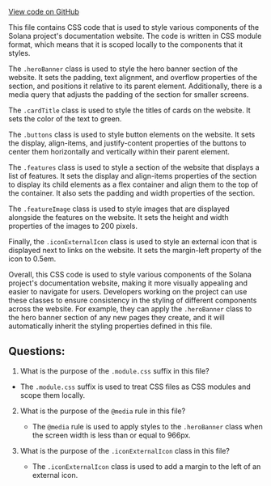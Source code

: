 [View code on GitHub](https://github.com/solana-labs/solana/blob/master/docs/src/pages/styles.module.css)

This file contains CSS code that is used to style various components of the Solana project's documentation website. The code is written in CSS module format, which means that it is scoped locally to the components that it styles. 

The `.heroBanner` class is used to style the hero banner section of the website. It sets the padding, text alignment, and overflow properties of the section, and positions it relative to its parent element. Additionally, there is a media query that adjusts the padding of the section for smaller screens.

The `.cardTitle` class is used to style the titles of cards on the website. It sets the color of the text to green.

The `.buttons` class is used to style button elements on the website. It sets the display, align-items, and justify-content properties of the buttons to center them horizontally and vertically within their parent element.

The `.features` class is used to style a section of the website that displays a list of features. It sets the display and align-items properties of the section to display its child elements as a flex container and align them to the top of the container. It also sets the padding and width properties of the section.

The `.featureImage` class is used to style images that are displayed alongside the features on the website. It sets the height and width properties of the images to 200 pixels.

Finally, the `.iconExternalIcon` class is used to style an external icon that is displayed next to links on the website. It sets the margin-left property of the icon to 0.5em.

Overall, this CSS code is used to style various components of the Solana project's documentation website, making it more visually appealing and easier to navigate for users. Developers working on the project can use these classes to ensure consistency in the styling of different components across the website. For example, they can apply the `.heroBanner` class to the hero banner section of any new pages they create, and it will automatically inherit the styling properties defined in this file.
## Questions: 
 1. What is the purpose of the `.module.css` suffix in this file?
   - The `.module.css` suffix is used to treat CSS files as CSS modules and scope them locally.

2. What is the purpose of the `@media` rule in this file?
   - The `@media` rule is used to apply styles to the `.heroBanner` class when the screen width is less than or equal to 966px.

3. What is the purpose of the `.iconExternalIcon` class in this file?
   - The `.iconExternalIcon` class is used to add a margin to the left of an external icon.